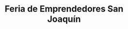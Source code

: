 ---
title: "Feria de Emprendedores San Joaquín"
url: /san-joaquin/feria-de-emprendedores-san-joaquin/
shop: general
---
